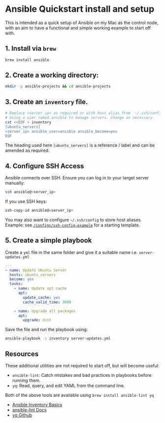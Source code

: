 # Ansible Quickstart install and setup

This is intended as a quick setup of Ansible on my Mac as the control node, with an aim to have a functional and *simple* working example to start off with.

## 1. Install via `brew`
```bash
brew install ansible 
```

## 2. Create a working directory:
```bash
mkdir -p ansible-projects && cd ansible-projects
```

## 3. Create an `inventory` file.

```bash
# Replace <server_ip> as required or with host alias from  ~/.ssh/config if configured.
# Using a user named ansible to manage servers. Change as necessary.
cat <<EOF > inventory
[ubuntu_servers]
<server_ip> ansible_user=ansible ansible_become=yes
EOF
```

The heading used here `[ubuntu_servers]` is a reference / label and can be amended as required.

## 4. Configure SSH Access

Ansible connects over SSH. Ensure you can log in to your target server manually:

```bash
ssh ansible@<server_ip>
```

If you use SSH keys:

```bash
ssh-copy-id ansible@<server_ip>
```

You may also want to configure `~/.ssh/config` to store host aliases.  
Example: see [`/configs/ssh-config-example`](../configs/ssh-config-example.md) for a starting template.

## 5. Create a simple playbook

Create a `yml` file in the same folder and give it a suitable name i.e. `server-updates.yml`

```yml
---
- name: Update Ubuntu Server
  hosts: ubuntu_servers
  become: yes
  tasks:
    - name: Update apt cache
      apt:
        update_cache: yes
        cache_valid_time: 3600

    - name: Upgrade all packages
      apt:
        upgrade: dist
```

Save the file and run the playbook using:

```bash
ansible-playbook -i inventory server-updates.yml
````

## Resources

These additional utilities are not required to start off, but will become useful:
- `ansible-lint`: Catch mistakes and bad practices in playbooks before running them.
- `yq`: Read, query, and edit YAML from the command line.

Both of the above tools are available using `brew install ansible-lint yq`

- [Ansible Inventory Basics](https://chatgpt.com/c/688f394a-838c-8320-87ab-05d0b737d926#:~:text=docs:Ansible%20Inventory-,Basics) 
- [ansible-lint Docs](https://ansible.readthedocs.io/projects/lint/)
- [yq Github](https://github.com/mikefarah/yq) 